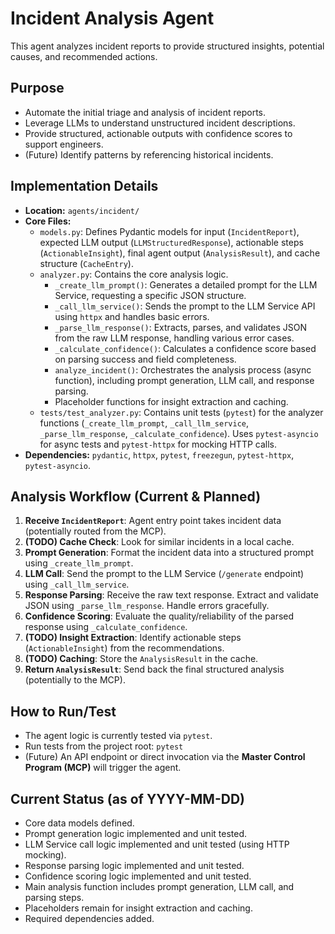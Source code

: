 # Incident Analysis Agent

This agent analyzes incident reports to provide structured insights, potential causes, and recommended actions.

## Purpose

*   Automate the initial triage and analysis of incident reports.
*   Leverage LLMs to understand unstructured incident descriptions.
*   Provide structured, actionable outputs with confidence scores to support engineers.
*   (Future) Identify patterns by referencing historical incidents.

## Implementation Details

*   **Location:** `agents/incident/`
*   **Core Files:**
    *   `models.py`: Defines Pydantic models for input (`IncidentReport`), expected LLM output (`LLMStructuredResponse`), actionable steps (`ActionableInsight`), final agent output (`AnalysisResult`), and cache structure (`CacheEntry`).
    *   `analyzer.py`: Contains the core analysis logic.
        *   `_create_llm_prompt()`: Generates a detailed prompt for the LLM Service, requesting a specific JSON structure.
        *   `_call_llm_service()`: Sends the prompt to the LLM Service API using `httpx` and handles basic errors.
        *   `_parse_llm_response()`: Extracts, parses, and validates JSON from the raw LLM response, handling various error cases.
        *   `_calculate_confidence()`: Calculates a confidence score based on parsing success and field completeness.
        *   `analyze_incident()`: Orchestrates the analysis process (async function), including prompt generation, LLM call, and response parsing.
        *   Placeholder functions for insight extraction and caching.
    *   `tests/test_analyzer.py`: Contains unit tests (`pytest`) for the analyzer functions (`_create_llm_prompt`, `_call_llm_service`, `_parse_llm_response`, `_calculate_confidence`). Uses `pytest-asyncio` for async tests and `pytest-httpx` for mocking HTTP calls.
*   **Dependencies:** `pydantic`, `httpx`, `pytest`, `freezegun`, `pytest-httpx`, `pytest-asyncio`.

## Analysis Workflow (Current & Planned)

1.  **Receive `IncidentReport`**: Agent entry point takes incident data (potentially routed from the MCP).
2.  **(TODO) Cache Check**: Look for similar incidents in a local cache.
3.  **Prompt Generation**: Format the incident data into a structured prompt using `_create_llm_prompt`.
4.  **LLM Call**: Send the prompt to the LLM Service (`/generate` endpoint) using `_call_llm_service`.
5.  **Response Parsing**: Receive the raw text response. Extract and validate JSON using `_parse_llm_response`. Handle errors gracefully.
6.  **Confidence Scoring**: Evaluate the quality/reliability of the parsed response using `_calculate_confidence`.
7.  **(TODO) Insight Extraction**: Identify actionable steps (`ActionableInsight`) from the recommendations.
8.  **(TODO) Caching**: Store the `AnalysisResult` in the cache.
9.  **Return `AnalysisResult`**: Send back the final structured analysis (potentially to the MCP).

## How to Run/Test

*   The agent logic is currently tested via `pytest`.
*   Run tests from the project root: `pytest`
*   (Future) An API endpoint or direct invocation via the **Master Control Program (MCP)** will trigger the agent.

## Current Status (as of YYYY-MM-DD)

*   Core data models defined.
*   Prompt generation logic implemented and unit tested.
*   LLM Service call logic implemented and unit tested (using HTTP mocking).
*   Response parsing logic implemented and unit tested.
*   Confidence scoring logic implemented and unit tested.
*   Main analysis function includes prompt generation, LLM call, and parsing steps.
*   Placeholders remain for insight extraction and caching.
*   Required dependencies added. 
